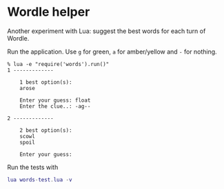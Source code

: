 # Wordle helper

Another experiment with Lua: suggest the best words for each turn of Wordle.

Run the application. Use `g` for green, `a` for amber/yellow and `-` for nothing.
```
% lua -e "require('words').run()"
1 -------------

    1 best option(s):
    arose

    Enter your guess: float
    Enter the clue..: -ag--

2 -------------

    2 best option(s):
    scowl
    spoil

    Enter your guess:
```

Run the tests with
```lua
lua words-test.lua -v
```
